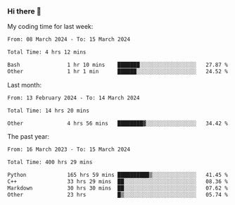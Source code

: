 ### Hi there 👋

My coding time for last week:

<!--START_SECTION:week-->

```txt
From: 08 March 2024 - To: 15 March 2024

Total Time: 4 hrs 12 mins

Bash               1 hr 10 mins    ███████░░░░░░░░░░░░░░░░░░   27.87 %
Other              1 hr 1 min      ██████░░░░░░░░░░░░░░░░░░░   24.52 %
```

<!--END_SECTION:week-->

Last month:

<!--START_SECTION:month-->

```txt
From: 13 February 2024 - To: 14 March 2024

Total Time: 14 hrs 20 mins

Other              4 hrs 56 mins   ████████▓░░░░░░░░░░░░░░░░   34.42 %
```

<!--END_SECTION:month-->

The past year:

<!--START_SECTION:year-->

```txt
From: 16 March 2023 - To: 15 March 2024

Total Time: 400 hrs 29 mins

Python             165 hrs 59 mins ██████████▒░░░░░░░░░░░░░░   41.45 %
C++                33 hrs 29 mins  ██░░░░░░░░░░░░░░░░░░░░░░░   08.36 %
Markdown           30 hrs 30 mins  ██░░░░░░░░░░░░░░░░░░░░░░░   07.62 %
Other              23 hrs          █▒░░░░░░░░░░░░░░░░░░░░░░░   05.74 %
```

<!--END_SECTION:year-->

